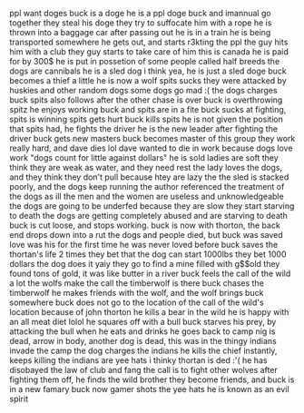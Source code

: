 ppl want doges
buck is a doge
he is a ppl doge
buck and imannual go together
they steal his doge
they try to suffocate him with a rope
he is thrown into a baggage car after passing out
he is in a train
he is being transported somewhere
he gets out, and starts r3kting the ppl
the guy hits him with a club
they guy starts to take care of him
this is canada
he is paid for by 300$
he is put in possetion of some people called half breeds
the dogs are cannibals
he is a sled dog i think
yea, he is just a sled doge
buck becomes a thief a little
he is now a wolf
spits sucks
they were attacked by huskies and other random dogs
some dogs go mad :(
the dogs charges buck
spits also follows after the other chase is over
buck is overthrowing spitz
he enjoys working
buck and spits are in a fite
buck sucks at fighting, spits is winning
spits gets hurt
buck kills spits
he is not given the position that spits had, 
he fights the driver
he is the new leader after fighting the driver
buck gets new masters
buck becomes master of this group
they work really hard, and dave dies lol
dave wanted to die in work because dogs love work
"dogs count for little against dollars"
he is sold
ladies are soft
they think they are weak as water, and they need rest
the lady loves the dogs, and they think they don't pull because htey are lazy
the the sled is stacked poorly, and the dogs keep running
the author referenced the treatment of the dogs as ill
the men and the women are useless and unknowledgeable
the dogs are going to be underfed because they are slow
they start starving to death
the dogs are getting completely abused and are starving to death
buck is cut loose, and stops working.
buck is now with thorton, the back end drops down into a rut
the dogs and people died, but buck was saved
love was his for the first time
he was never loved before
buck saves the thortan's life 2 times
they bet that the dog can start 1000lbs
they bet 1000 dollars
the dog does it yaiy
they go to find a mine filled with g$$old
they found tons of gold, it was like butter in a river
buck feels the call of the wild a lot
the wolfs make the call
the timberwolf is there
buck chases the timberwolf
he makes friends with the wolf, and the wolf brings buck somewhere
buck does not go to the location of the call of the wild's location because of john thorton
he kills a bear in the wild
he is happy with an all meat diet lolol
he squares off with a bull
buck starves his prey, by attacking the bull when he eats and drinks
he goes back to camp
nig is dead, arrow in body, another dog is dead, this was in the thingy
indians invade the camp
the dog charges the indians
he kills the chief instantly, keeps killing 
the indians are yee hats i thinky
thortan is ded :'(
he has disobayed the law of club and fang
the call is to fight other wolves 
after fighting them off, he finds the wild brother
they become friends, and buck is in a new famary
buck now gamer shots the yee hats
he is known as an evil spirit

